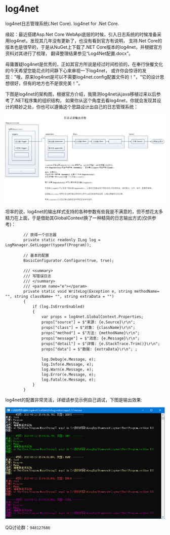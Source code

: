 # log4net
log4net日志管理系统(.Net Core). log4net for .Net Core. 

缘起：最近搭建Asp.Net Core WebApi底层的时候，引入日志系统的时候准备采用log4net，发现其几年没有更新了，也没有看到官方有说明，
支持.Net Core的版本也是很早的，于是从NuGet上下载了.NET Core版本的log4net，并根据官方资料对其进行了梳理，
翻译整理结果参见“Log4Net配置.docx”。   
   
毋庸置疑log4net是优秀的，正如其官方所说是经过时间检验的，在奉行快餐文化的今天希望您能花点时间静下心来审视一下log4net，
或许你会惊讶的发现："哦，原来log4net是可以不需要log4net.config配置文件的！"，"它的设计思想很好，但有的地方也不是很完美！"。   
   
下图是log4net的架构图，根据官方介绍，我猜测log4net从java移植过来以后参考了.NET程序集的组织结构，
如果你从这个角度去看log4net，你就会发现其设计的精妙之处，你也可以遵循这个思路设计出自己的日志管理系统：    

![image](https://github.com/bzmework/log4net/blob/master/log4net.jpg)     

坦率的说，log4net的输出样式支持的各种参数有些我是不满意的，但不想花太多精力在上面，于是借助其GlobalContext换了一种精简的日志输出方式(仅供参考)：   
```
        // 获得一个日志器
        private static readonly ILog log = LogManager.GetLogger(typeof(Program)); 

        // 基本的配置
        BasicConfigurator.Configure(true, true);

        /// <summary>
        /// 写错误日志
        /// </summary>
        /// <param name="e"></param>
        private static void WriteLog(Exception e, string methodName= "", string className= "", string extraData = "")
        {
            if (log.IsErrorEnabled)
            {
                var props = log4net.GlobalContext.Properties;
                props["source"] = $"来源: {e.Source}\r\n";
                props["class"] = $"对象: {className}\r\n";
                props["method"] = $"方法: {methodName}\r\n";
                props["message"] = $"消息: {e.Message}\r\n";
                props["detail"] = $"详情: {e.StackTrace.Trim()}\r\n";
                props["data"] = $"数据: {extraData}\r\n"; ;

                log.Debug(e.Message, e);
                log.Info(e.Message, e);
                log.Warn(e.Message, e);
                log.Error(e.Message, e);
                log.Fatal(e.Message, e);
            }
        }
 ```

log4net的配置非常灵活，详细请参见示例自己调试，下图是输出效果:      

![image](https://github.com/bzmework/log4net/blob/master/test.jpg)     

QQ讨论群：```948127686```   